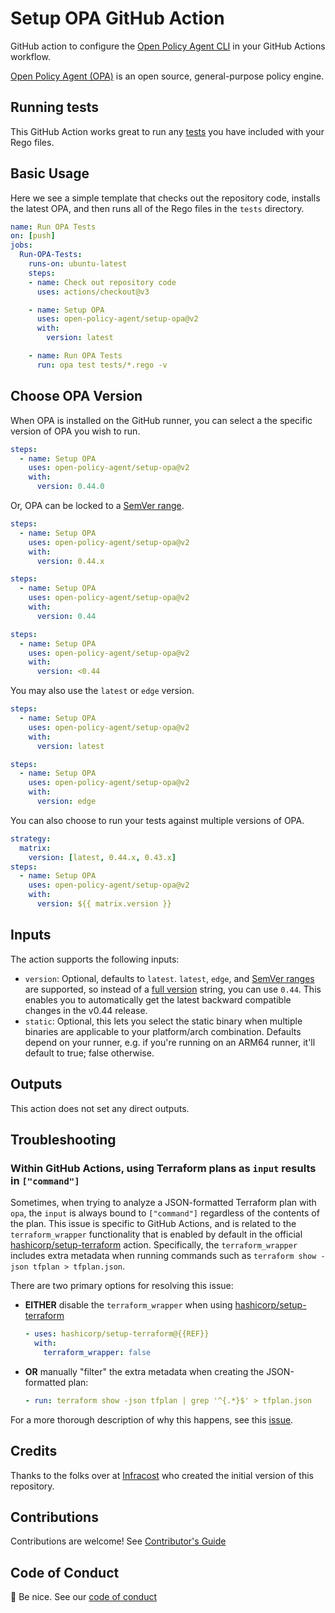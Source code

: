 # Setup OPA GitHub Action

GitHub action to configure the [Open Policy Agent CLI](https://www.openpolicyagent.org/docs/latest/cli/) in your GitHub Actions workflow.

[Open Policy Agent (OPA)](https://github.com/open-policy-agent/opa) is an open source, general-purpose policy engine.

## Running tests

This GitHub Action works great to run any [tests](https://www.openpolicyagent.org/docs/latest/policy-testing/) you have included with your Rego files.

## Basic Usage

Here we see a simple template that checks out the repository code, installs the latest OPA, and then runs all of the Rego files in the `tests` directory.

```yml
name: Run OPA Tests
on: [push]
jobs:
  Run-OPA-Tests:
    runs-on: ubuntu-latest
    steps:
    - name: Check out repository code
      uses: actions/checkout@v3

    - name: Setup OPA
      uses: open-policy-agent/setup-opa@v2
      with:
        version: latest

    - name: Run OPA Tests
      run: opa test tests/*.rego -v
```

## Choose OPA Version

When OPA is installed on the GitHub runner, you can select a the specific version of OPA you wish to run.

```yml
steps:
  - name: Setup OPA
    uses: open-policy-agent/setup-opa@v2
    with:
      version: 0.44.0
```

Or, OPA can be locked to a [SemVer range](https://www.npmjs.com/package/semver#ranges).

```yml
steps:
  - name: Setup OPA
    uses: open-policy-agent/setup-opa@v2
    with:
      version: 0.44.x
```

```yml
steps:
  - name: Setup OPA
    uses: open-policy-agent/setup-opa@v2
    with:
      version: 0.44
```

```yml
steps:
  - name: Setup OPA
    uses: open-policy-agent/setup-opa@v2
    with:
      version: <0.44
```

You may also use the `latest` or `edge` version.

```yml
steps:
  - name: Setup OPA
    uses: open-policy-agent/setup-opa@v2
    with:
      version: latest
```

```yml
steps:
  - name: Setup OPA
    uses: open-policy-agent/setup-opa@v2
    with:
      version: edge
```

You can also choose to run your tests against multiple versions of OPA.

```yml
strategy:
  matrix:
    version: [latest, 0.44.x, 0.43.x]
steps:
  - name: Setup OPA
    uses: open-policy-agent/setup-opa@v2
    with:
      version: ${{ matrix.version }}
```

## Inputs

The action supports the following inputs:

- `version`: Optional, defaults to `latest`.  `latest`, `edge`, and [SemVer ranges](https://www.npmjs.com/package/semver#ranges) are supported, so instead of a [full version](https://github.com/open-policy-agent/opa/releases) string, you can use `0.44`. This enables you to automatically get the latest backward compatible changes in the v0.44 release.
- `static`: Optional, this lets you select the static binary when multiple binaries are applicable to your platform/arch combination. Defaults depend on your runner, e.g. if you're running on an ARM64 runner, it'll default to true; false otherwise.

## Outputs

This action does not set any direct outputs.

## Troubleshooting

### Within GitHub Actions, using Terraform plans as `input` results in `["command"]`

Sometimes, when trying to analyze a JSON-formatted Terraform plan with `opa`,
the `input` is always bound to `["command"]` regardless of the contents of the
plan. This issue is specific to GitHub Actions, and is related to the
`terraform_wrapper` functionality that is enabled by default in the official
[hashicorp/setup-terraform](https://github.com/hashicorp/setup-terraform)
action. Specifically, the `terraform_wrapper` includes extra metadata when
running commands such as `terraform show -json tfplan > tfplan.json`.

There are two primary options for resolving this issue:

- **EITHER** disable the `terraform_wrapper` when using
  [hashicorp/setup-terraform](https://github.com/hashicorp/setup-terraform)

  ```yaml
  - uses: hashicorp/setup-terraform@{{REF}}
    with:
      terraform_wrapper: false
  ```

- **OR** manually "filter" the extra metadata when creating the JSON-formatted
  plan:

  ```yaml
  - run: terraform show -json tfplan | grep '^{.*}$' > tfplan.json
  ```

For a more thorough description of why this happens, see this
[issue](https://github.com/open-policy-agent/opa/issues/5619#issuecomment-1608245191).

## Credits

Thanks to the folks over at [Infracost](https://github.com/infracost/infracost) who created the initial version of this repository.

## Contributions
Contributions are welcome! See [Contributor's Guide](https://www.openpolicyagent.org/docs/latest/contributing/)

## Code of Conduct
👋 Be nice. See our [code of conduct](https://github.com/open-policy-agent/opa/blob/main/CODE_OF_CONDUCT.md)
